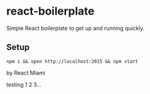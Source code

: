 # react-boilerplate
Simple React boilerplate to get up and running quickly.

## Setup
```
npm i && open http://localhost:2015 && npm start
```

by React Miami

testing 1 2 3...
